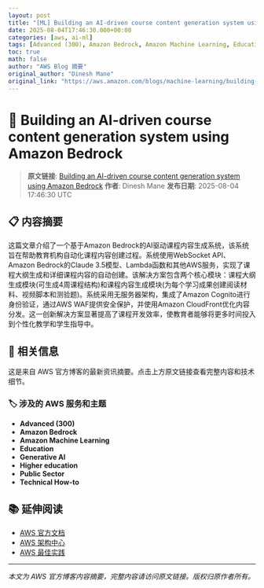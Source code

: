 ```yaml
---
layout: post
title: "[ML] Building an AI-driven course content generation system using Amazon Bedrock"
date: 2025-08-04T17:46:30.000+00:00
categories: [aws, ai-ml]
tags: [Advanced (300), Amazon Bedrock, Amazon Machine Learning, Education, Generative AI, Higher education, Public Sector, Technical How-to]
toc: true
math: false
author: "AWS Blog 摘要"
original_author: "Dinesh Mane"
original_link: "https://aws.amazon.com/blogs/machine-learning/building-an-ai-driven-course-content-generation-system-using-amazon-bedrock/"
---
```


# 🤖 Building an AI-driven course content generation system using Amazon Bedrock

> **原文链接**: [Building an AI-driven course content generation system using Amazon Bedrock](https://aws.amazon.com/blogs/machine-learning/building-an-ai-driven-course-content-generation-system-using-amazon-bedrock/)
> **作者**: Dinesh Mane
> **发布日期**: 2025-08-04 17:46:30 UTC

## 📋 内容摘要

这篇文章介绍了一个基于Amazon Bedrock的AI驱动课程内容生成系统，该系统旨在帮助教育机构自动化课程内容创建过程。系统使用WebSocket API、Amazon Bedrock的Claude 3.5模型、Lambda函数和其他AWS服务，实现了课程大纲生成和详细课程内容的自动创建。该解决方案包含两个核心模块：课程大纲生成模块(可生成4周课程结构)和课程内容生成模块(为每个学习成果创建阅读材料、视频脚本和测验题)。系统采用无服务器架构，集成了Amazon Cognito进行身份验证，通过AWS WAF提供安全保护，并使用Amazon CloudFront优化内容分发。这一创新解决方案显著提高了课程开发效率，使教育者能够将更多时间投入到个性化教学和学生指导中。

## 🔗 相关信息

这是来自 AWS 官方博客的最新资讯摘要。点击上方原文链接查看完整内容和技术细节。

### 🏷️ 涉及的 AWS 服务和主题

- **Advanced (300)**
- **Amazon Bedrock**
- **Amazon Machine Learning**
- **Education**
- **Generative AI**
- **Higher education**
- **Public Sector**
- **Technical How-to**

## 📚 延伸阅读

- [AWS 官方文档](https://docs.aws.amazon.com/)
- [AWS 架构中心](https://aws.amazon.com/architecture/)
- [AWS 最佳实践](https://aws.amazon.com/architecture/well-architected/)

---

*本文为 AWS 官方博客内容摘要，完整内容请访问原文链接。版权归原作者所有。*